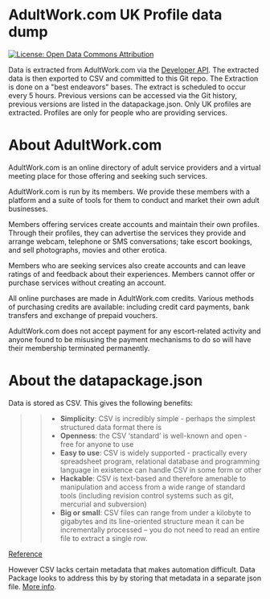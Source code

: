 # AdultWork.com UK Profile data dump
[![License: Open Data Commons Attribution](https://img.shields.io/badge/License-ODC_BY-brightgreen.svg)](https://opendatacommons.org/licenses/by/)

Data is extracted from AdultWork.com via the [Developer API](https://developers.adultwork.com/en-GB/Site/API/Reference). The extracted data is then exported to CSV and committed to this Git repo. The Extraction is done on a "best endeavors" bases. The extract is scheduled to occur every 5 hours. Previous versions can be accessed via the Git history, previous versions are listed in the datapackage.json. Only UK profiles are extracted. Profiles are only for people who are providing services.

# About AdultWork.com
AdultWork.com is an online directory of adult service providers and a virtual meeting place for those offering and seeking such services.

AdultWork.com is run by its members. We provide these members with a platform and a suite of tools for them to conduct and market their own adult businesses.

Members offering services create accounts and maintain their own profiles. Through their profiles, they can advertise the services they provide and arrange webcam, telephone or SMS conversations; take escort bookings, and sell photographs, movies and other erotica.

Members who are seeking services also create accounts and can leave ratings of and feedback about their experiences. Members cannot offer or purchase services without creating an account.

All online purchases are made in AdultWork.com credits. Various methods of purchasing credits are available: including credit card payments, bank transfers and exchange of prepaid vouchers.

AdultWork.com does not accept payment for any escort-related activity and anyone found to be misusing the payment mechanisms to do so will have their membership terminated permanently.

# About the datapackage.json
Data is stored as CSV. This gives the following benefits:

>>
>> - **Simplicity**: CSV is incredibly simple - perhaps the simplest structured data format there is
>> - **Openness**: the CSV ‘standard’ is well-known and open - free for anyone to use
>> - **Easy to use**: CSV is widely supported - practically every spreadsheet program, relational database and programming language in existence can handle CSV in some form or other
>> - **Hackable**: CSV is text-based and therefore amenable to manipulation and access from a wide range of standard tools (including revision control systems such as git, mercurial and subversion)
>> - **Big or small**: CSV files can range from under a kilobyte to gigabytes and its line-oriented structure mean it can be incrementally processed – you do not need to read an entire file to extract a single row.
>>
[Reference](https://rufuspollock.com/2014/05/05/csv-conf-2014-for-data-makers-everywhere/)

However CSV lacks certain metadata that makes automation difficult. Data Package looks to address this by by storing that metadata in a separate json file. [More info](https://specs.frictionlessdata.io/data-package/).
